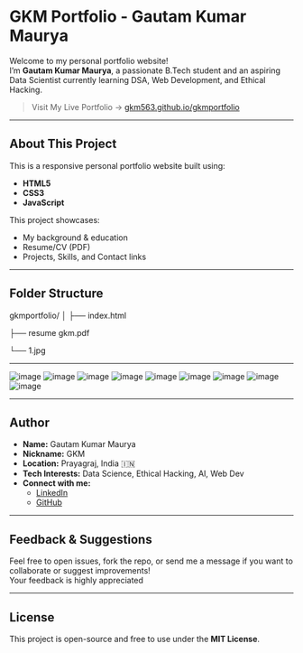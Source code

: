# GKM Portfolio - Gautam Kumar Maurya

Welcome to my personal portfolio website!  
I’m **Gautam Kumar Maurya**, a passionate B.Tech student and an aspiring Data Scientist currently learning DSA, Web Development, and Ethical Hacking.

> Visit My Live Portfolio → [gkm563.github.io/gkmportfolio](https://gkm563.github.io/gkmportfolio)

---

## About This Project

This is a responsive personal portfolio website built using:

-  **HTML5**
-  **CSS3**
-  **JavaScript**  

This project showcases:
- My background & education
- Resume/CV (PDF)
- Projects, Skills, and Contact links

---

##  Folder Structure

gkmportfolio/
│
├── index.html 

├── resume gkm.pdf 

└── 1.jpg 

---
![image](https://github.com/user-attachments/assets/75a6bbdb-1e96-4e45-8b3c-709ac535c361)
![image](https://github.com/user-attachments/assets/37fd2585-7828-4bcb-a48b-aadeed770a68)
![image](https://github.com/user-attachments/assets/a2cd2cf4-affc-4d84-8b5f-0ee1907e1af7)
![image](https://github.com/user-attachments/assets/7faa6a85-5ec3-40af-bd0a-889d1cb071d3)
![image](https://github.com/user-attachments/assets/8d40fe64-92a4-4f93-b2e9-5dddcc4bbe5e)
![image](https://github.com/user-attachments/assets/e5b0fda2-275b-4115-a841-75e57ee99fe0)
![image](https://github.com/user-attachments/assets/2a318fda-d1ac-4c3f-847b-6d1047e61e05)
![image](https://github.com/user-attachments/assets/080e8d72-4340-4650-b1bb-d19242e6fc90)
![image](https://github.com/user-attachments/assets/c85179ea-0eeb-45c2-8d9c-4b6614e3c9c4)

---

##  Author

- **Name:** Gautam Kumar Maurya
- **Nickname:** GKM
- **Location:** Prayagraj, India 🇮🇳
- **Tech Interests:** Data Science, Ethical Hacking, AI, Web Dev
- **Connect with me:**
  - [LinkedIn](https://www.linkedin.com/in/gkm563)
  - [GitHub](https://github.com/gkm563)

---

## Feedback & Suggestions

Feel free to open issues, fork the repo, or send me a message if you want to collaborate or suggest improvements!  
Your feedback is highly appreciated 

---

## License

This project is open-source and free to use under the **MIT License**.
